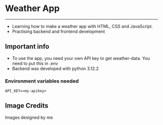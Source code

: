 
# Weather App
--------------------
* Learning how to make a weather app with HTML, CSS and JavaScript.
* Practising backend and frontend development

## Important info
* To use the app, you need your own API key to get weather-data. You need to put this in .env
* Backend was developed with python 3.12.2

### Environment variables needed
    API_KEY=<my-apikey>

## Image Credits
Images designed by me